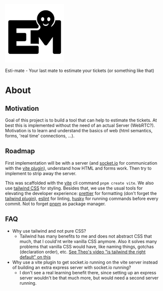 ![Esti-Mate Logo](./public/192.png)

Esti-mate - Your last mate to estimate your tickets (or something like that)

# About

## Motivation

Goal of this project is to build a tool that can help to estimate the tickets. At best this is implemented without the need of an actual Server (WebRTC?). Motivation is to learn and understand the basics of web (html semantics, forms, 'real time' connections, ...).

## Roadmap

First implementation will be with a server (and [socket.io](https://socket.io/) for communication with the [vite plugin](https://github.com/vite-plugin-socket-io/vite-plugin-socket-io)), understand how HTML and forms work. Then try to implement to strip away the server.

This was scaffolded with the [vite](https://vite.dev/) cli command `pnpm create vite`. We also use [tailwind CSS](https://tailwindcss.com/) for styling. Besides that, we use the usual tools for elevating the developer experience: [prettier](https://prettier.io/) for formatting (don't forget the [tailwind plugin](https://github.com/tailwindlabs/prettier-plugin-tailwindcss)), [eslint](https://eslint.org/) for linting, [husky](https://typicode.github.io/husky/) for running commands before every commit. Not to forget [pnpm](https://pnpm.io/) as package manager.

## FAQ

- Why use tailwind and not pure CSS?
  - Tailwind has many benefits to me and does not abstract CSS that much, that I could'nt write vanilla CSS anymore. Also it solves many problems that vanilla CSS would have, like naming things, gotchas (declaration order), etc. [See Theo's video "is tailwind the right default" on this](https://www.youtube.com/watch?v=oL0_PITvFto)
- Why use a vite plugin to get socket.io running on the vite server instead of building an extra express server with socket.io running?
  - I don't see a real learning benefit there, since setting up an express server wouldn't be that much more, but would need a second server running.

